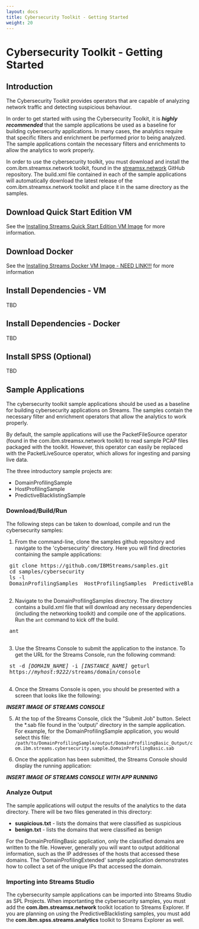 ```yaml
---
layout: docs
title: Cybersecurity Toolkit - Getting Started
weight: 20
---
```


# Cybersecurity Toolkit - Getting Started

## Introduction
The Cybersecurity Toolkit provides operators that are capable of analyzing network traffic and detecting suspicious behaviour.

In order to get started with using the Cybersecurity Toolkit, it is ***highly recommended*** that the sample applications be used as a baseline for building cybersecurity applications. In many cases, the analytics require that specific filters and enrichment be performed prior to being analyzed. The sample applications contain the necessary filters and enrichments to allow the analytics to work properly. 

In order to use the cybersecurity toolkit, you must download and install the com.ibm.streamsx.network toolkit, found in the [streamsx.network](https://github.com/IBMStreams/streamsx.network) GitHub repository. The build.xml file contained in each of the sample applications will automatically download the latest release of the com.ibm.streamsx.network toolkit and place it in the same directory as the samples. 


## Download Quick Start Edition VM
See the [Installing Streams Quick Start Edition VM Image](http://ibmstreams.github.io/streamsx.documentation/docs/4.1/qse-install-linux/) for more information.

## Download Docker
See the [Installing Streams Docker VM Image - NEED LINK!!!](NEED_LINK) for more information

## Install Dependencies - VM
TBD

## Install Dependencies - Docker
TBD

## Install SPSS (Optional)
TBD

## Sample Applications
The cybersecurity toolkit sample applications should be used as a baseline for building cybersecurity applications on Streams. The samples contain the necessary filter and enrichment operators that allow the analytics to work properly. 

By default, the sample applications will use the PacketFileSource operator (found in the com.ibm.streamsx.network toolkit) to read sample PCAP files packaged with the toolkit. However, this operator can easily be replaced with the PacketLiveSource operator, which allows for ingesting and parsing live data. 

The three introductory sample projects are: 
 - DomainProfilingSample
 - HostProfilingSample
 - PredictiveBlacklistingSample

### Download/Build/Run
The following steps can be taken to download, compile and run the cybersecurity samples:

 1. From the command-line, clone the samples github repository and navigate to the 'cybersecurity' directory. Here you will find directories containing the sample applications:
 
 <pre class="terminal">
 <span class="command">git clone https://github.com/IBMStreams/samples.git</span>
 <span class="command">cd samples/cybersecurity</span>
 <span class="command">ls -l</span>
 <span class="output">DomainProfilingSamples  HostProfilingSamples  PredictiveBlacklistingSamples</span>
 </pre>
 
 2. Navigate to the DomainProfilingSamples directory. The directory contains a build.xml file that will download any necessary dependencies (including the networking toolkit) and compile one of the applications. Run the `ant` command to kick off the build. 
 <pre class="terminal">
 <span class="command">ant</span>
 </pre>
 
 3. Use the Streams Console to submit the application to the instance. To get the URL for the Streams Console, run the following command:
 
 <pre class="terminal">
 <span class="command">st -d <em>[DOMAIN_NAME]</em> -i <em>[INSTANCE_NAME]</em> geturl</span>
 <span class="output">https://<em>myhost:9222</em>/streams/domain/console</span>
 </pre>
 
 4. Once the Streams Console is open, you should be presented with a screen that looks like the following: 
 
 ***INSERT IMAGE OF STREAMS CONSOLE*** 

 5. At the top of the Streams Console, click the "Submit Job" button. Select the *.sab file found in the 'output/' directory in the sample application. For example, for the DomainProfilingSample application, you would select this file: `/path/to/DomainProfilingSample/output/DomainProfilingBasic_Output/com.ibm.streams.cybersecurity.sample.DomainProfilingBasic.sab`
 
 6. Once the application has been submitted, the Streams Console should display the running application:
 
 ***INSERT IMAGE OF STREAMS CONSOLE WITH APP RUNNING***
 

### Analyze Output
The sample applications will output the results of the analytics to the data directory. There will be two files generated in this directory: 

 - **suspicious.txt** - lists the domains that were classified as suspicious
 - **benign.txt** - lists the domains that were classified as benign

For the DomainProfilingBasic application, only the classified domains are written to the file. However, generally you will want to output additional information, such as the IP addresses of the hosts that accessed these domains. The 'DomainProfilingExtended' sample application demonstrates how to collect a set of the unique IPs that accessed the domain. 


### Importing into Streams Studio
The cybersecurity sample applications can be imported into Streams Studio as SPL Projects. When importanting the cybersecurity samples, you must add the **com.ibm.streamsx.network** toolkit location to Streams Explorer. If you are planning on using the PredictiveBlacklisting samples, you must add the **com.ibm.spss.streams.analytics** toolkit to Streams Explorer as well. 
